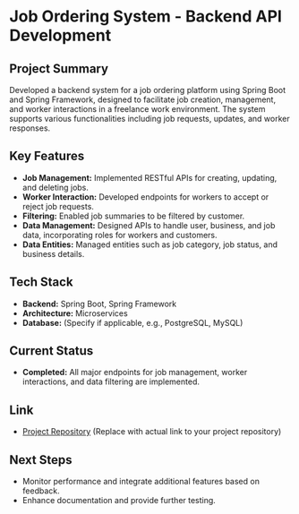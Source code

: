 # Job Ordering System - Backend API Development

## Project Summary
Developed a backend system for a job ordering platform using Spring Boot and Spring Framework, designed to facilitate job creation, management, and worker interactions in a freelance work environment. The system supports various functionalities including job requests, updates, and worker responses.

## Key Features

- **Job Management:** Implemented RESTful APIs for creating, updating, and deleting jobs. 
- **Worker Interaction:** Developed endpoints for workers to accept or reject job requests.
- **Filtering:** Enabled job summaries to be filtered by customer.
- **Data Management:** Designed APIs to handle user, business, and job data, incorporating roles for workers and customers.
- **Data Entities:** Managed entities such as job category, job status, and business details.

## Tech Stack

- **Backend:** Spring Boot, Spring Framework
- **Architecture:** Microservices
- **Database:** (Specify if applicable, e.g., PostgreSQL, MySQL)

## Current Status
- **Completed:** All major endpoints for job management, worker interactions, and data filtering are implemented. 

## Link
- [Project Repository](#) (Replace with actual link to your project repository)

## Next Steps
- Monitor performance and integrate additional features based on feedback.
- Enhance documentation and provide further testing.

